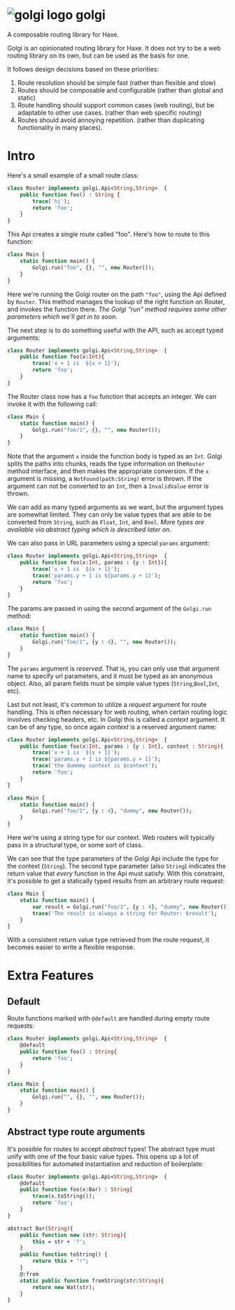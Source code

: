 # ![golgi logo](https://vectr.com/omgjjd/aabjEN2Z9.png?width=64&height=64&select=aabjEN2Z9page0) golgi
A composable routing library for Haxe.

Golgi is an opinionated routing library for Haxe. It does not try to be a web
routing library on its own, but can be used as the basis for one.  

It follows design decisions based on these priorities:

1. Route resolution should be simple fast  (rather than flexible and slow)
2. Routes should be composable and configurable (rather than global and static) 
3. Route handling should support common cases (web routing), but be adaptable
to other use cases. (rather than web specific routing)
4. Routes should avoid annoying repetition. (rather than duplicating
   functionality in many places).


# Intro
Here's a small example of a small route class:

```haxe
class Router implements golgi.Api<String,String>  {
    public function foo() : String {
        trace('hi');
        return 'foo';
    }
}
```

This Api creates a single route called "foo".  Here's how to route to this
function:

```haxe
class Main {
    static function main() {
        Golgi.run("foo", {}, "", new Router()); 
    }
}
```

Here we're running the Golgi router on the path ``"foo"``, using the Api defined
by ``Router``.  This method manages the lookup of the right function on Router,
and invokes the function there.  *The Golgi "run" method requires some other
parameters which we'll get in to soon.*

The next step is to do something useful with the API, such as accept typed
arguments:

```haxe
class Router implements golgi.Api<String,String>  {
    public function foo(x:Int){
        trace('x + 1 is  ${x + 1}');
        return 'foo';
    }
}
```

The Router class now has a ``foo`` function that accepts an integer. We can
invoke it with the following call:

```haxe
class Main {
    static function main() {
        Golgi.run("foo/1", {}, "", new Router()); 
    }
}
```

Note that the argument ``x`` inside the function body is typed as an ``Int``.
Golgi splits the paths into chunks, reads the type information on the``Router`` 
method interface, and then makes the appropriate conversion.  If the ``x`` 
argument is missing, a ``NotFound(path:String)`` error is thrown.  If the
argument can not be converted to an ``Int``, then a ``InvalidValue`` error is
thrown. 

We can add as many typed arguments as we want, but the argument types are
somewhat limited.  They can only be value types that are able to be converted 
from ``String``, such as ``Float``, ``Int``, and ``Bool``.  *More types are
available via abstract typing which is described later on*.


We can also pass in URL parameters using a special ``params`` argument:

```haxe
class Router implements golgi.Api<String,String>  {
    public function foo(x:Int, params : {y : Int}){
        trace('x + 1 is  ${x + 1}');
        trace('params.y + 1 is ${params.y + 1}');
        return 'foo';
    }
}
```

The params are passed in using the second argument of the ``Golgi.run`` method:

```haxe
class Main {
    static function main() {
        Golgi.run("foo/1", {y : 4}, "", new Router()); 
    }
}
```

The ``params`` argument is *reserved*.  That is, you can only use that argument 
name to specify url parameters, and it must be typed as an anonymous object.
Also, all param fields must be simple value types (``String``,``Bool``,``Int``, etc). 

Last but not least, it's common to utilize a *request* argument for route handling.
This is often necessary for web routing, when certain routing logic involves 
checking headers, etc.  In Golgi this is called a *context* argument.  It can be
of any type, so once again *context* is a reserved argument name:

```haxe
class Router implements golgi.Api<String,String>  {
    public function foo(x:Int, params : {y : Int}, context : String){
        trace('x + 1 is  ${x + 1}');
        trace('params.y + 1 is ${params.y + 1}');
        trace('the dummmy context is $context');
        return 'foo';
    }
}
```

```haxe
class Main {
    static function main() {
        Golgi.run("foo/1", {y : 4}, "dummy", new Router()); 
    }
}
```

Here we're using a string type for our context.  Web routers will typically pass
in a structural type, or some sort of class.

We can see that the type parameters of the Golgi Api include the type for the
context (``String``).  The second type parameter (also ``String``) indicates 
the return value that *every* function in the Api must satisfy.  With this
constraint, it's possible to get a statically typed results from an arbitrary
route request:

```haxe
class Main {
    static function main() {
        var result = Golgi.run("foo/1", {y : 4}, "dummy", new Router()); 
        trace('The result is always a string for Router: $result');
    }
}
```

With a consistent return value type retrieved from the route request, it becomes
easier to write a flexible response.

# Extra Features

## Default

Route functions marked with ``@default`` are handled during empty route
requests:

```haxe
class Router implements golgi.Api<String,String>  {
    @default
    public function foo() : String{
        return 'foo';
    }
}
```

```haxe
class Main {
    static function main() {
        Golgi.run("", {}, "", new Router()); 
    }
}
```

## Abstract type route arguments
It's possible for routes to accept *abstract* types! The abstract type must unify 
with one of the four basic value types.  This opens up a lot of
possibilities for automated instantiation and reduction of boilerplate:


```haxe
class Router implements golgi.Api<String,String>  {
    @default
    public function foo(x:Bar) : String{
        trace(x.toString());
        return 'foo';
    }
}

abstract Bar(String){
    public function new (str: String){
        this = str + '?';
    }
    public function toString() {
        return this + "!";
    }
    @:from
    static public function fromString(str:String){
        return new Wat(str);
    }
}
```

